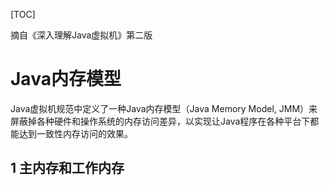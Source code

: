 [TOC]

摘自《深入理解Java虚拟机》第二版

# Java内存模型

Java虚拟机规范中定义了一种Java内存模型（Java Memory Model, JMM）来屏蔽掉各种硬件和操作系统的内存访问差异，以实现让Java程序在各种平台下都能达到一致性内存访问的效果。

## 1 主内存和工作内存

